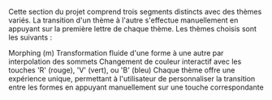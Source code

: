 Cette section du projet comprend trois segments distincts avec des thèmes variés. La transition d'un thème à l'autre s'effectue manuellement en appuyant sur la première lettre de chaque thème. Les thèmes choisis sont les suivants :

Morphing (m)
Transformation fluide d'une forme à une autre par interpolation des sommets
Changement de couleur interactif avec les touches 'R' (rouge), 'V' (vert), ou 'B' (bleu)
Chaque thème offre une expérience unique, permettant à l'utilisateur de personnaliser la transition entre les formes en appuyant manuellement sur une touche correspondante
